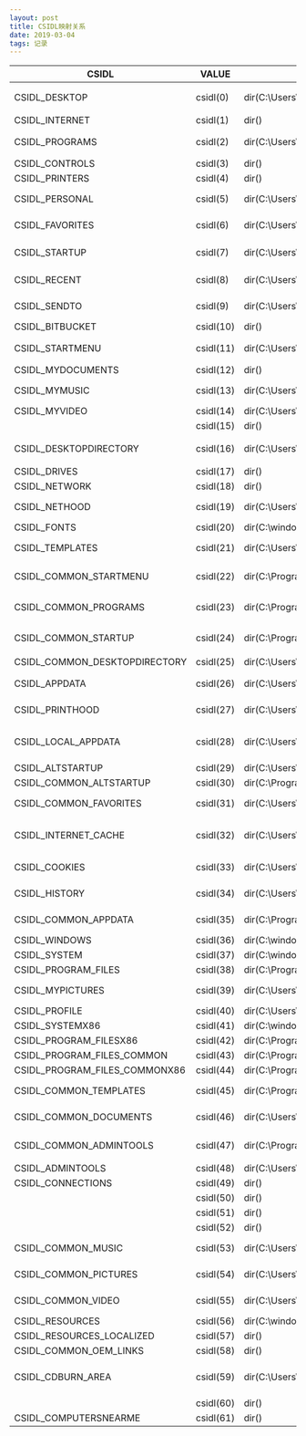 ```yaml
---
layout: post
title: CSIDL映射关系
date: 2019-03-04
tags: 记录  
---
```


| CSIDL                         | VALUE     | PATH - WIN7                                                                                              | PATH - XP                                                                                             |
|-------------------------------|-----------|----------------------------------------------------------------------------------------------------------|-------------------------------------------------------------------------------------------------------|
| CSIDL_DESKTOP                 | csidl(0)  | dir(C:\\Users\\username\\Desktop)                                                                        | dir(C:\\Documents and Settings\\Administrator\\桌面)                                                    |
| CSIDL_INTERNET                | csidl(1)  | dir()                                                                                                    | dir()                                                                                                 |
| CSIDL_PROGRAMS                | csidl(2)  | dir(C:\\Users\\username\\AppData\\Roaming\\Microsoft\\Windows\\StartMenu\\Programs)                      | dir(C:\\Documents and Settings\\Administrator\\「开始」菜单\\程序)                                            |
| CSIDL_CONTROLS                | csidl(3)  | dir()                                                                                                    | dir()                                                                                                 |
| CSIDL_PRINTERS                | csidl(4)  | dir()                                                                                                    | dir()                                                                                                 |
| CSIDL_PERSONAL                | csidl(5)  | dir(C:\\Users\\username\\Documents)                                                                      | dir(C:\\Documents and Settings\\Administrator\\MDocuments)                                            |
| CSIDL_FAVORITES               | csidl(6)  | dir(C:\\Users\\username\\Favorites)                                                                      | dir(C:\\Documents and Settings\\Administrator\\Favorites)                                             |
| CSIDL_STARTUP                 | csidl(7)  | dir(C:\\Users\\username\\AppData\\Roaming\\Microsoft\\Windows\\StartMenu\\Programs\\Startup)             | dir(C:\\Documents and Settings\\Administrator\\「开始」菜单\\程序\\启动)                                        |
| CSIDL_RECENT                  | csidl(8)  | dir(C:\\Users\\username\\AppData\\Roaming\\Microsoft\\Windows\\Recent)                                   | dir(C:\\Documents and Settings\\Administrator\\Recent)                                                |
| CSIDL_SENDTO                  | csidl(9)  | dir(C:\\Users\\username\\AppData\\Roaming\\Microsoft\\Windows\\SendTo)                                   | dir(C:\\Documents and Settings\\Administrator\\SendTo)                                                |
| CSIDL_BITBUCKET               | csidl(10) | dir()                                                                                                    | dir()                                                                                                 |
| CSIDL_STARTMENU               | csidl(11) | dir(C:\\Users\\username\\AppData\\Roaming\\Microsoft\\Windows\\StartMenu)                                | dir(C:\\Documents and Settings\\Administrator\\「开始」菜单)                                                |
| CSIDL_MYDOCUMENTS             | csidl(12) | dir()                                                                                                    | dir()                                                                                                 |
| CSIDL_MYMUSIC                 | csidl(13) | dir(C:\\Users\\username\\Music)                                                                          | dir(C:\\Documents and Settings\\Administrator\\MDocuments\\MMusic)                                    |
| CSIDL_MYVIDEO                 | csidl(14) | dir(C:\\Users\\username\\Videos)                                                                         | dir()                                                                                                 |
|                               | csidl(15) | dir()                                                                                                    | dir()                                                                                                 |
| CSIDL_DESKTOPDIRECTORY        | csidl(16) | dir(C:\\Users\\username\\Desktop)                                                                        | dir(C:\\Documents and Settings\\Administrator\\桌面)                                                    |
| CSIDL_DRIVES                  | csidl(17) | dir()                                                                                                    | dir()                                                                                                 |
| CSIDL_NETWORK                 | csidl(18) | dir()                                                                                                    | dir()                                                                                                 |
| CSIDL_NETHOOD                 | csidl(19) | dir(C:\\Users\\username\\AppData\\Roaming\\Microsoft\\Windows\\NetworkShortcuts)                         | dir(C:\\Documents and Settings\\Administrator\\NetHood)                                               |
| CSIDL_FONTS                   | csidl(20) | dir(C:\\windows\\Fonts)                                                                                  | dir(C:\\WINDOWS\\Fonts)                                                                               |
| CSIDL_TEMPLATES               | csidl(21) | dir(C:\\Users\\username\\AppData\\Roaming\\Microsoft\\Windows\\Templates)                                | dir(C:\\Documents and Settings\\Administrator\\Templates)                                             |
| CSIDL_COMMON_STARTMENU        | csidl(22) | dir(C:\\ProgramData\\Microsoft\\Windows\\StartMenu)                                                      | dir(C:\\Documents and Settings\\All Users\\「开始」菜单)                                                    |
| CSIDL_COMMON_PROGRAMS         | csidl(23) | dir(C:\\ProgramData\\Microsoft\\Windows\\StartMenu\\Programs)                                            | dir(C:\\Documents and Settings\\All Users\\「开始」菜单\\程序)                                                |
| CSIDL_COMMON_STARTUP          | csidl(24) | dir(C:\\ProgramData\\Microsoft\\Windows\\StartMenu\\Programs\\Startup)                                   | dir(C:\\Documents and Settings\\All Users\\「开始」菜单\\程序\\启动)                                            |
| CSIDL_COMMON_DESKTOPDIRECTORY | csidl(25) | dir(C:\\Users\\Public\\Desktop)                                                                          | dir(C:\\Documents and Settings\\All Users\\桌面)                                                        |
| CSIDL_APPDATA                 | csidl(26) | dir(C:\\Users\\username\\AppData\\Roaming)                                                               | dir(C:\\Documents and Settings\\Administrator\\ApplicatioData)                                        |
| CSIDL_PRINTHOOD               | csidl(27) | dir(C:\\Users\\username\\AppData\\Roaming\\Microsoft\\Windows\\PrinterShortcuts)                         | dir(C:\\Documents and Settings\\Administrator\\PrintHood)                                             |
| CSIDL_LOCAL_APPDATA           | csidl(28) | dir(C:\\Users\\username\\AppData\\Local)                                                                 | dir(C:\\Documents and Settings\\Administrator\\Local Settings\\ApplicatioData)                        |
| CSIDL_ALTSTARTUP              | csidl(29) | dir(C:\\Users\\username\\AppData\\Roaming\\Microsoft\\Windows\\StartMenu\\Programs\\Startup)             | dir()                                                                                                 |
| CSIDL_COMMON_ALTSTARTUP       | csidl(30) | dir(C:\\ProgramData\\Microsoft\\Windows\\StartMenu\\Programs\\Startup)                                   | dir()                                                                                                 |
| CSIDL_COMMON_FAVORITES        | csidl(31) | dir(C:\\Users\\username\\Favorites)                                                                      | dir(C:\\Documents and Settings\\All Users\\Favorites)                                                 |
| CSIDL_INTERNET_CACHE          | csidl(32) | dir(C:\\Users\\username\\AppData\\Local\\Microsoft\\Windows\\TemporaryInternetFiles)                     | dir(C:\\Documents and Settings\\Administrator\\Local Settings\\TemporarInternet Files)                |
| CSIDL_COOKIES                 | csidl(33) | dir(C:\\Users\\username\\AppData\\Roaming\\Microsoft\\Windows\\Cookies)                                  | dir(C:\\Documents and Settings\\Administrator\\Cookies)                                               |
| CSIDL_HISTORY                 | csidl(34) | dir(C:\\Users\\username\\AppData\\Local\\Microsoft\\Windows\\History)                                    | dir(C:\\Documents and Settings\\Administrator\\Local Settings\\History)                               |
| CSIDL_COMMON_APPDATA          | csidl(35) | dir(C:\\ProgramData)                                                                                     | dir(C:\\Documents and Settings\\All Users\\ApplicatioData)                                            |
| CSIDL_WINDOWS                 | csidl(36) | dir(C:\\windows)                                                                                         | dir(C:\\WINDOWS)                                                                                      |
| CSIDL_SYSTEM                  | csidl(37) | dir(C:\\windows\\system32)                                                                               | dir(C:\\WINDOWS\\system32)                                                                            |
| CSIDL_PROGRAM_FILES           | csidl(38) | dir(C:\\Program Files (x86))                                                                             | dir(C:\\Program Files)                                                                                |
| CSIDL_MYPICTURES              | csidl(39) | dir(C:\\Users\\username\\Pictures)                                                                       | dir(C:\\Documents and Settings\\Administrator\\MDocuments\\MPictures)                                 |
| CSIDL_PROFILE                 | csidl(40) | dir(C:\\Users\\username)                                                                                 | dir(C:\\Documents and Settings\\Administrator)                                                        |
| CSIDL_SYSTEMX86               | csidl(41) | dir(C:\\windows\\SysWOW64)                                                                               | dir(C:\\WINDOWS\\system32)                                                                            |
| CSIDL_PROGRAM_FILESX86        | csidl(42) | dir(C:\\Program Files (x86))                                                                             | dir()                                                                                                 |
| CSIDL_PROGRAM_FILES_COMMON    | csidl(43) | dir(C:\\Program Files (x86)\\Common Files)                                                               | dir(C:\\Program Files\\CommoFiles)                                                                    |
| CSIDL_PROGRAM_FILES_COMMONX86 | csidl(44) | dir(C:\\Program Files (x86)\\Common Files)                                                               | dir()                                                                                                 |
| CSIDL_COMMON_TEMPLATES        | csidl(45) | dir(C:\\ProgramData\\Microsoft\\Windows\\Templates)                                                      | dir(C:\\Documents and Settings\\All Users\\Templates)                                                 |
| CSIDL_COMMON_DOCUMENTS        | csidl(46) | dir(C:\\Users\\Public\\Documents)                                                                        | dir(C:\\Documents and Settings\\All Users\\Documents)                                                 |
| CSIDL_COMMON_ADMINTOOLS       | csidl(47) | dir(C:\\ProgramData\\Microsoft\\Windows\\StartMenu\\Programs\\AdministrativeTools)                       | dir(C:\\Documents and Settings\\All Users\\「开始」菜单\\程序\\管理工具)                                          |
| CSIDL_ADMINTOOLS              | csidl(48) | dir(C:\\Users\\username\\AppData\\Roaming\\Microsoft\\Windows\\StartMenu\\Programs\\AdministrativeTools) | dir()                                                                                                 |
| CSIDL_CONNECTIONS             | csidl(49) | dir()                                                                                                    | dir()                                                                                                 |
|                               | csidl(50) | dir()                                                                                                    | dir()                                                                                                 |
|                               | csidl(51) | dir()                                                                                                    | dir()                                                                                                 |
|                               | csidl(52) | dir()                                                                                                    | dir()                                                                                                 |
| CSIDL_COMMON_MUSIC            | csidl(53) | dir(C:\\Users\\Public\\Music)                                                                            | dir(C:\\Documents and Settings\\All Users\\Documents\\MMusic)                                         |
| CSIDL_COMMON_PICTURES         | csidl(54) | dir(C:\\Users\\Public\\Pictures)                                                                         | dir(C:\\Documents and Settings\\All Users\\Documents\\MPictures)                                      |
| CSIDL_COMMON_VIDEO            | csidl(55) | dir(C:\\Users\\Public\\Videos)                                                                           | dir(C:\\Documents and Settings\\All Users\\Documents\\MVideos)                                        |
| CSIDL_RESOURCES               | csidl(56) | dir(C:\\windows\\resources)                                                                              | dir(C:\\WINDOWS\\resources)                                                                           |
| CSIDL_RESOURCES_LOCALIZED     | csidl(57) | dir()                                                                                                    | dir()                                                                                                 |
| CSIDL_COMMON_OEM_LINKS        | csidl(58) | dir()                                                                                                    | dir()                                                                                                 |
| CSIDL_CDBURN_AREA             | csidl(59) | dir(C:\\Users\\username\\AppData\\Local\\Microsoft\\Windows\\Burn\\Burn)                                 | dir(C:\\Documents and Settings\\Administrator\\Local Settings\\ApplicatioData\\Microsoft\\CD Burning) |
|                               | csidl(60) | dir()                                                                                                    | dir()                                                                                                 |
| CSIDL_COMPUTERSNEARME         | csidl(61) | dir()                                                                                                    | dir()                                                                                                 |
